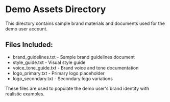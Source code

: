 # Demo Assets Directory

This directory contains sample brand materials and documents used for the demo user account.

## Files Included:

- brand_guidelines.txt - Sample brand guidelines document
- style_guide.txt - Visual style guide
- voice_tone_guide.txt - Brand voice and tone documentation
- logo_primary.txt - Primary logo placeholder
- logo_secondary.txt - Secondary logo variations

These files are used to populate the demo user's brand identity with realistic examples.